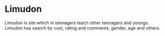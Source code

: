 # Limudon
Limudon is site which in teenagers teach other teenagers and youngs.
Limudon has search by cost, rating and comments, gender, age and others.

